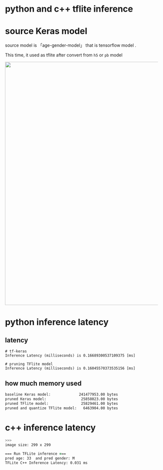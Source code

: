 # python and c++ tflite inference

# source Keras model

source model is 「age-gender-model」 that is tensorflow model .

This time, it used as tflite after convert from ```h5``` or ```pb``` model 


<img src="https://user-images.githubusercontent.com/48679574/162663355-8d294318-4d79-4783-b22b-1fb7ed538b8a.png" width="800px">


# python inference latency

## latency
```
# tf-keras
Inference Latency (milliseconds) is 0.16689300537109375 [ms]

# pruning TFlite model
Inference Latency (milliseconds) is 0.16045570373535156 [ms]
```

## how much memory used
```zsh
baseline Keras model:             241477953.00 bytes
pruned Keras model:                25858023.00 bytes
pruned TFlite model:               25829461.00 bytes
pruned and quantize TFlite model:   6463904.00 bytes
```

# c++ inference latency
```zsh
>>>
image size: 299 x 299

=== Run TFLite inference ===
pred age: 33  and pred gender: M
TFLite C++ Inference Latency: 0.031 ms
```
